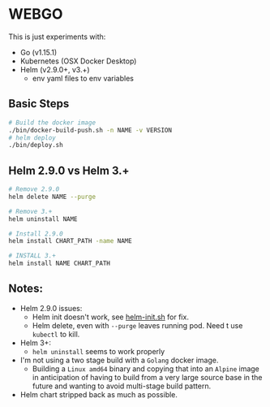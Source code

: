 # WEBGO

This is just experiments with:

 - Go (v1.15.1)
 - Kubernetes (OSX Docker Desktop)
 - Helm (v2.9.0+, v3.+)
    - env yaml files to env variables 
 
## Basic Steps
 
```bash
# Build the docker image
./bin/docker-build-push.sh -n NAME -v VERSION
# helm deploy 
./bin/deploy.sh
```

## Helm 2.9.0 vs Helm 3.+
 
```bash
# Remove 2.9.0
helm delete NAME --purge

# Remove 3.+
helm uninstall NAME

# Install 2.9.0
helm install CHART_PATH -name NAME

# INSTALL 3.+
helm install NAME CHART_PATH
```

## Notes:
 
  - Helm 2.9.0 issues:
    - Helm init doesn't work, see [helm-init.sh](bin/helm-init.sh) for fix.
    - Helm delete, even with `--purge` leaves running pod. Need t use `kubectl` to kill.
 - Helm 3+:
    - `helm uninstall` seems to work properly
 - I'm not using a two stage build with a `Golang` docker image.
   - Building a `Linux amd64` binary and copying that into an `Alpine` image in anticipation 
   of having to build from a very large source base in the future and wanting to avoid multi-stage build pattern.
 - Helm chart stripped back as much as possible.

